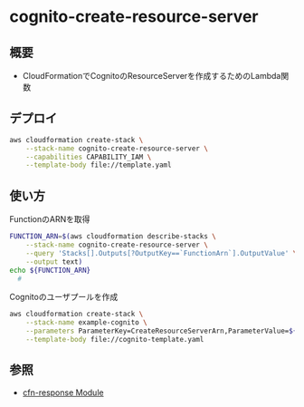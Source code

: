 # cognito-create-resource-server

## 概要

- CloudFormationでCognitoのResourceServerを作成するためのLambda関数

## デプロイ

```sh
aws cloudformation create-stack \
    --stack-name cognito-create-resource-server \
    --capabilities CAPABILITY_IAM \
    --template-body file://template.yaml
```

## 使い方

FunctionのARNを取得

```sh
FUNCTION_ARN=$(aws cloudformation describe-stacks \
    --stack-name cognito-create-resource-server \
    --query 'Stacks[].Outputs[?OutputKey==`FunctionArn`].OutputValue' \
    --output text)
echo ${FUNCTION_ARN}
  #
```

Cognitoのユーザプールを作成

```sh
aws cloudformation create-stack \
    --stack-name example-cognito \
    --parameters ParameterKey=CreateResourceServerArn,ParameterValue=${FUNCTION_ARN} \
    --template-body file://cognito-template.yaml
```

## 参照

- [cfn-response Module](https://docs.aws.amazon.com/en_pv/AWSCloudFormation/latest/UserGuide/cfn-lambda-function-code-cfnresponsemodule.html)
